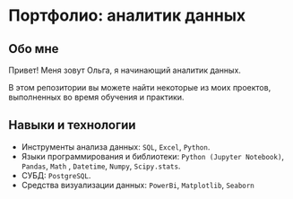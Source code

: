 # Портфолио: аналитик данных

## Обо мне 

Привет! Меня зовут Ольга, я начинающий аналитик данных. 

В этом репозитории вы можете найти некоторые из моих проектов, выполненных во время обучения и практики.
<br>

## Навыки и технологии
- Инструменты анализа данных: ``SQL``, ``Excel``, ``Python``. 
- Языки программирования и библиотеки: ``Python (Jupyter Notebook)``, ``Pandas``, ``Math`` , ``Datetime``, ``Numpy``, ``Scipy.stats``. 
- СУБД: ``PostgreSQL``.
- Средства визуализации данных: ``PowerBi``, ``Matplotlib``, ``Seaborn``




<!---
Arina-portfolio/Arina-portfolio is a ✨ special ✨ repository because its `README.md` (this file) appears on your GitHub profile.
You can click the Preview link to take a look at your changes.
--->
